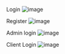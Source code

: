 Login
![image](https://github.com/MaheshCodeHub/Login-Logout-MERN/assets/157288493/27066090-3cde-45a7-bc61-ebd06d21964a)

Register
![image](https://github.com/MaheshCodeHub/Login-Logout-MERN/assets/157288493/3c918479-73ef-445f-ae6c-58b6d916174a)

Admin login
![image](https://github.com/MaheshCodeHub/Login-Logout-MERN/assets/157288493/cc4bd3a1-b051-4e7a-8cbf-771539647e18)

Client Login
![image](https://github.com/MaheshCodeHub/Login-Logout-MERN/assets/157288493/3f9bb222-76c3-457d-b10e-7b8e746d5509)

